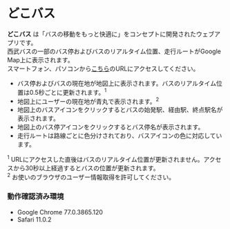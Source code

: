 # どこバス
**どこバス** は「バスの移動をもっと快適に」をコンセプトに開発されたウェブアプリです。  
西武バスの一部のバス停およびバスのリアルタイム位置、走行ルートがGoogle Map上に表示されます。  
スマートフォン、パソコンから[こちら](https://comfort-transport.de)のURLにアクセスしてください。

- バス停およびバスの現在地が地図上に表示されます。バスのリアルタイム位置は0.5秒ごとに更新されます。<sup>1</sup>
- 地図上にユーザーの現在地が青丸で表示されます。<sup>2</sup>
- 地図上のバスアイコンをクリックするとバスの始発駅、経由駅、終点駅名が表示されます。
- 地図上のバス停アイコンをクリックするとバス停名が表示されます。
- 走行ルートは路線ごとに色分けされており、バスアイコンの色に対応しています。

<sup>1</sup> URLにアクセスした直後はバスのリアルタイム位置が更新されません。アクセスから30秒以上経過するとバスの位置が更新されます。  
<sup>2</sup> お使いのブラウザのユーザー情報取得を許可してください。


### 動作確認済み環境
- Google Chrome 77.0.3865.120
- Safari 11.0.2
